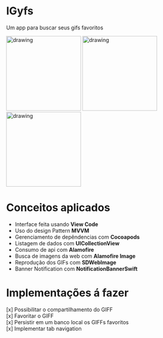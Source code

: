 # IGyfs
Um app para buscar seus gifs favoritos

<span>
  <img src="https://user-images.githubusercontent.com/56967435/228875862-d45b9426-8663-4944-8ec1-299d62dc8193.gif" alt="drawing" width="200"/>
  <img src="https://user-images.githubusercontent.com/56967435/228876800-5e087a5c-15d2-430a-9533-197f7e763fe4.gif" alt="drawing" width="200"/>
  <img src="https://user-images.githubusercontent.com/56967435/228876882-678652ee-d367-41b9-8d9d-ce0b5aba29e9.gif" alt="drawing" width="200"/>

</span>

# Conceitos aplicados

* Interface feita usando **View Code**
* Uso do design Pattern **MVVM**
* Gerenciamento de depêndencias com **Cocoapods**
* Listagem de dados com **UICollectionView**
* Consumo de api com **Alamofire**
* Busca de imagens da web com **Alamofire Image**
* Reprodução dos GIFs com **SDWebImage**
* Banner Notification com **NotificationBannerSwift**


# Implementações á fazer

[x] Possibilitar o compartilhamento do GIFF<br>
[x] Favoritar o GIFF<br>
[x] Persistir em um banco local os GIFFs favoritos<br> 
[x] Implementar tab navigation<br> 
